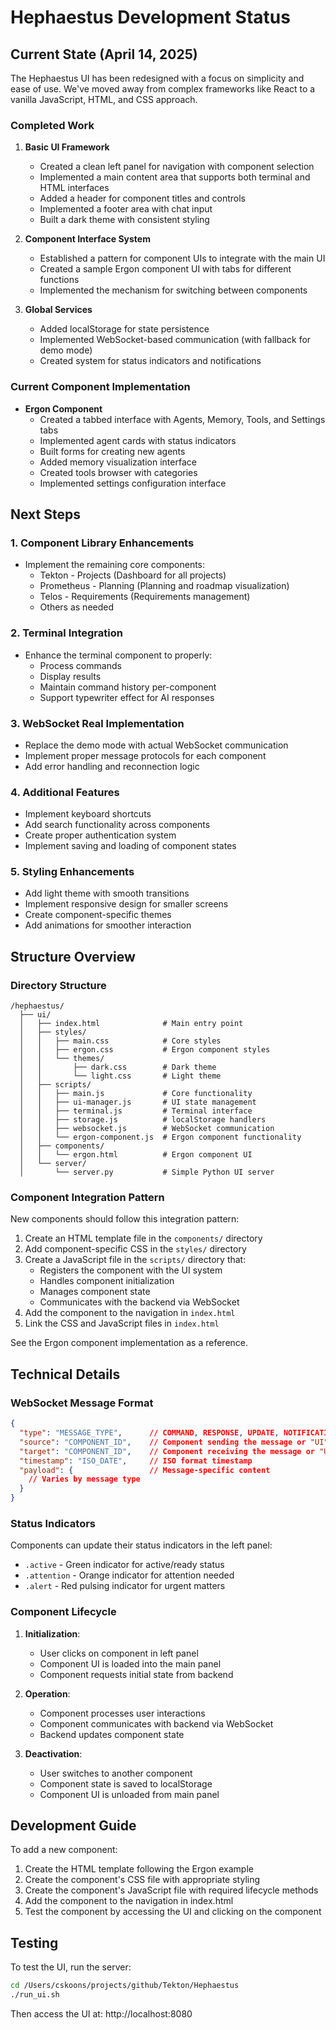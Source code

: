 # Hephaestus Development Status

## Current State (April 14, 2025)

The Hephaestus UI has been redesigned with a focus on simplicity and ease of use. We've moved away from complex frameworks like React to a vanilla JavaScript, HTML, and CSS approach.

### Completed Work

1. **Basic UI Framework**
   - Created a clean left panel for navigation with component selection
   - Implemented a main content area that supports both terminal and HTML interfaces
   - Added a header for component titles and controls
   - Implemented a footer area with chat input
   - Built a dark theme with consistent styling

2. **Component Interface System**
   - Established a pattern for component UIs to integrate with the main UI
   - Created a sample Ergon component UI with tabs for different functions
   - Implemented the mechanism for switching between components

3. **Global Services**
   - Added localStorage for state persistence
   - Implemented WebSocket-based communication (with fallback for demo mode)
   - Created system for status indicators and notifications

### Current Component Implementation

- **Ergon Component**
  - Created a tabbed interface with Agents, Memory, Tools, and Settings tabs
  - Implemented agent cards with status indicators
  - Built forms for creating new agents
  - Added memory visualization interface
  - Created tools browser with categories
  - Implemented settings configuration interface

## Next Steps

### 1. Component Library Enhancements

- Implement the remaining core components:
  - Tekton - Projects (Dashboard for all projects)
  - Prometheus - Planning (Planning and roadmap visualization)
  - Telos - Requirements (Requirements management)
  - Others as needed

### 2. Terminal Integration

- Enhance the terminal component to properly:
  - Process commands
  - Display results
  - Maintain command history per-component
  - Support typewriter effect for AI responses

### 3. WebSocket Real Implementation

- Replace the demo mode with actual WebSocket communication
- Implement proper message protocols for each component
- Add error handling and reconnection logic

### 4. Additional Features

- Implement keyboard shortcuts
- Add search functionality across components
- Create proper authentication system
- Implement saving and loading of component states

### 5. Styling Enhancements

- Add light theme with smooth transitions
- Implement responsive design for smaller screens
- Create component-specific themes
- Add animations for smoother interaction

## Structure Overview

### Directory Structure

```
/hephaestus/
  ├── ui/
  │   ├── index.html              # Main entry point
  │   ├── styles/
  │   │   ├── main.css            # Core styles
  │   │   ├── ergon.css           # Ergon component styles
  │   │   └── themes/
  │   │       ├── dark.css        # Dark theme
  │   │       └── light.css       # Light theme
  │   ├── scripts/
  │   │   ├── main.js             # Core functionality
  │   │   ├── ui-manager.js       # UI state management
  │   │   ├── terminal.js         # Terminal interface
  │   │   ├── storage.js          # localStorage handlers
  │   │   ├── websocket.js        # WebSocket communication
  │   │   └── ergon-component.js  # Ergon component functionality
  │   ├── components/
  │   │   └── ergon.html          # Ergon component UI
  │   └── server/
  │       └── server.py           # Simple Python UI server
```

### Component Integration Pattern

New components should follow this integration pattern:

1. Create an HTML template file in the `components/` directory
2. Add component-specific CSS in the `styles/` directory
3. Create a JavaScript file in the `scripts/` directory that:
   - Registers the component with the UI system
   - Handles component initialization
   - Manages component state
   - Communicates with the backend via WebSocket
4. Add the component to the navigation in `index.html`
5. Link the CSS and JavaScript files in `index.html`

See the Ergon component implementation as a reference.

## Technical Details

### WebSocket Message Format

```json
{
  "type": "MESSAGE_TYPE",      // COMMAND, RESPONSE, UPDATE, NOTIFICATION, ERROR
  "source": "COMPONENT_ID",    // Component sending the message or "UI"
  "target": "COMPONENT_ID",    // Component receiving the message or "UI"
  "timestamp": "ISO_DATE",     // ISO format timestamp
  "payload": {                 // Message-specific content
    // Varies by message type
  }
}
```

### Status Indicators

Components can update their status indicators in the left panel:

- `.active` - Green indicator for active/ready status
- `.attention` - Orange indicator for attention needed
- `.alert` - Red pulsing indicator for urgent matters

### Component Lifecycle

1. **Initialization**:
   - User clicks on component in left panel
   - Component UI is loaded into the main panel
   - Component requests initial state from backend

2. **Operation**:
   - Component processes user interactions
   - Component communicates with backend via WebSocket
   - Backend updates component state

3. **Deactivation**:
   - User switches to another component
   - Component state is saved to localStorage
   - Component UI is unloaded from main panel

## Development Guide

To add a new component:

1. Create the HTML template following the Ergon example
2. Create the component's CSS file with appropriate styling
3. Create the component's JavaScript file with required lifecycle methods
4. Add the component to the navigation in index.html
5. Test the component by accessing the UI and clicking on the component

## Testing

To test the UI, run the server:

```bash
cd /Users/cskoons/projects/github/Tekton/Hephaestus
./run_ui.sh
```

Then access the UI at: http://localhost:8080